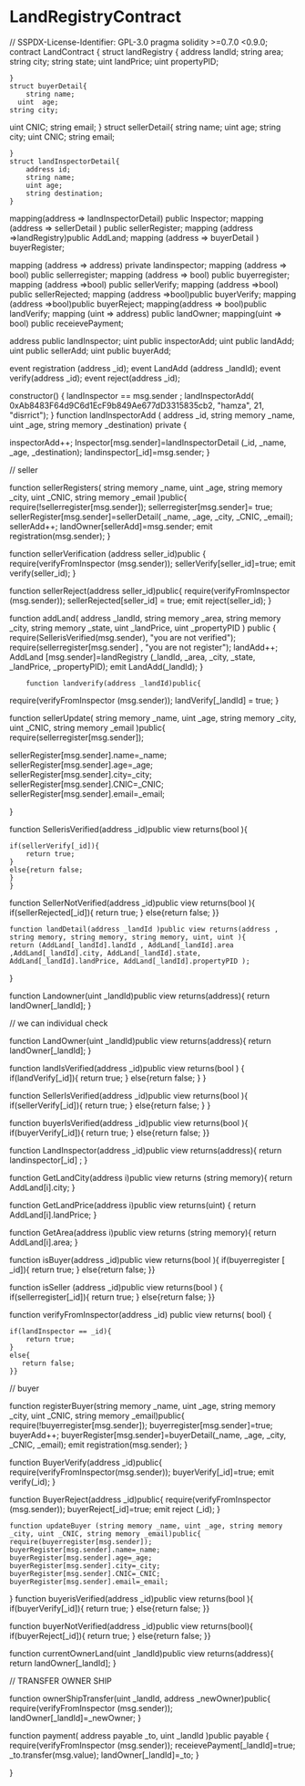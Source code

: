 # LandRegistryContract
//  SSPDX-License-Identifier: GPL-3.0
pragma solidity >=0.7.0 <0.9.0;
contract LandContract {
    struct landRegistry {
        address landId;
        string area;
        string city;
        string state;
        uint landPrice;
        uint propertyPID;

    }
    struct buyerDetail{
        string name;
      uint  age; 
    string city; 
uint CNIC; 
string email; }
    struct sellerDetail{
        string name;
      uint age; 
    string city; 
uint CNIC; 
string email; 

    }
    struct landInspectorDetail{
        address id;
        string name;
        uint age;
        string destination;
    }


  mapping(address => landInspectorDetail) public Inspector;
mapping (address => sellerDetail )   public sellerRegister;
    mapping (address =>landRegistry)public AddLand;
mapping (address => buyerDetail ) buyerRegister;


mapping (address => address) private landinspector;
mapping (address => bool) public sellerregister;
mapping (address => bool) public buyerregister;
    mapping (address =>bool) public sellerVerify;
    mapping (address =>bool) public sellerRejected;
    mapping (address =>bool)public buyerVerify;
    mapping (address =>bool)public buyerReject;
    mapping(address => bool)public landVerify;
mapping (uint => address) public landOwner;
mapping(uint => bool) public receievePayment;


address public landInspector;
uint public inspectorAdd;
uint public landAdd;
uint public sellerAdd;
uint public buyerAdd;

event registration (address _id);
event LandAdd (address _landId);
 event verify(address _id);
 event reject(address _id);




constructor()  {
landInspector == msg.sender ;
landInspectorAdd( 0xAb8483F64d9C6d1EcF9b849Ae677dD3315835cb2, "hamza", 21, "disrrict");
}
function landInspectorAdd ( address _id, string memory _name, uint _age,  string memory _destination) private  {

inspectorAdd++;
Inspector[msg.sender]=landInspectorDetail (_id,  _name, _age,  _destination);
landinspector[_id]=msg.sender;
}


   


    
// seller

function sellerRegisters(  string memory _name, uint _age, string memory _city, uint _CNIC, string memory _email )public{
    require(!sellerregister[msg.sender]);
sellerregister[msg.sender]= true;
    sellerRegister[msg.sender]=sellerDetail( _name, _age, _city, _CNIC, _email);
    sellerAdd++;
    landOwner[sellerAdd]=msg.sender;
    emit registration(msg.sender);
}


function sellerVerification (address seller_id)public  {
    require(verifyFromInspector  (msg.sender));
    sellerVerify[seller_id]=true;
    emit verify(seller_id);
}

function sellerReject(address seller_id)public{
    require(verifyFromInspector  (msg.sender));
sellerRejected[seller_id] = true;
emit reject(seller_id);
}

function addLand(  address _landId, string memory _area, string memory _city, string memory _state, 
 uint _landPrice, uint _propertyPID ) public {
     require(SellerisVerified(msg.sender), "you are not verified");
        require(sellerregister[msg.sender] , "you are not register");
    landAdd++;
    AddLand [msg.sender]=landRegistry (_landId, _area, _city, _state, _landPrice, _propertyPID);
emit LandAdd(_landId);
        }

        function landverify(address _landId)public{
require(verifyFromInspector  (msg.sender));
landVerify[_landId] = true;
        }
      
function sellerUpdate( string memory _name, uint _age, string memory _city, uint _CNIC, string memory _email )public{
    require(sellerregister[msg.sender]);

sellerRegister[msg.sender].name=_name;
sellerRegister[msg.sender].age=_age; 
sellerRegister[msg.sender].city=_city;
sellerRegister[msg.sender].CNIC=_CNIC;
sellerRegister[msg.sender].email=_email;
   
}

function SellerisVerified(address _id)public view returns(bool ){
   
    if(sellerVerify[_id]){
        return true;
    }
    else{return false;
    }
    }

function SellerNotVerified(address _id)public view returns(bool ){
    if(sellerRejected[_id]){
        return true;
    }
    else{return false;
    }}


    function landDetail(address _landId )public view returns(address , string memory, string memory, string memory, uint, uint ){
    return (AddLand[_landId].landId , AddLand[_landId].area ,AddLand[_landId].city, AddLand[_landId].state, AddLand[_landId].landPrice, AddLand[_landId].propertyPID );
}

function Landowner(uint _landId)public view returns(address){
return landOwner[_landId];
}


// we can individual check

function LandOwner(uint _landId)public view returns(address){
return landOwner[_landId];
}

function landIsVerified(address _id)public view returns(bool ) {
if(landVerify[_id]){
    return true;
}
else{return false;
    }
}

function SellerIsVerified(address _id)public view returns(bool ){
    if(sellerVerify[_id]){
        return true;
    }
    else{return false;
    }
    }

function buyerIsVerified(address _id)public view returns(bool  ){
if(buyerVerify[_id]){
    return true;
}
else{return false;
    }}

function LandInspector(address _id)public view returns(address){
return landinspector[_id] ;
}

 function GetLandCity(address i)public view returns (string memory){
return AddLand[i].city;
}

function GetLandPrice(address i)public view returns(uint) {
return AddLand[i].landPrice;
}

function GetArea(address i)public view returns (string memory){
return AddLand[i].area;
}

function isBuyer(address _id)public view returns(bool ){
if(buyerregister [ _id]){
    return true;
}
else{return false;
    }}

function isSeller (address _id)public view returns(bool ) {
if(sellerregister[_id]){
    return true;
}
else{return false;
    }}

function verifyFromInspector(address _id) public view returns( bool) {
    

    if(landInspector == _id){
        return true;
    }
    else{
       return false;
    }}


// buyer

function registerBuyer(string memory _name, uint _age, string memory _city, uint _CNIC, string memory _email)public{
   require(!buyerregister[msg.sender]);
buyerregister[msg.sender]=true;
    buyerAdd++;
buyerRegister[msg.sender]=buyerDetail(_name, _age, _city, _CNIC, _email);
emit registration(msg.sender);
}

function BuyerVerify(address _id)public{
    require(verifyFromInspector(msg.sender));
buyerVerify[_id]=true;
emit verify(_id);
    }

function BuyerReject(address _id)public{
require(verifyFromInspector (msg.sender));
buyerReject[_id]=true;
emit reject (_id);
}
    
    function updateBuyer (string memory _name, uint _age, string memory _city, uint _CNIC, string memory _email)public{
    require(buyerregister[msg.sender]);
    buyerRegister[msg.sender].name=_name;
    buyerRegister[msg.sender].age=_age;
    buyerRegister[msg.sender].city=_city;
    buyerRegister[msg.sender].CNIC=_CNIC;
    buyerRegister[msg.sender].email=_email;

}
function buyerisVerified(address _id)public view returns(bool ){
if(buyerVerify[_id]){
    return true;
}
else{return false;
    }}

function buyerNotVerified(address _id)public view returns(bool){
if(buyerReject[_id]){
    return true;
}
else{return false;
    }}

function currentOwnerLand(uint _landId)public view returns(address){
return landOwner[_landId];
}


//  TRANSFER OWNER SHIP

function ownerShipTransfer(uint _landId, address _newOwner)public{
 require(verifyFromInspector (msg.sender));
landOwner[_landId]=_newOwner;
}


function payment( address payable _to, uint _landId )public payable  {
     require(verifyFromInspector (msg.sender));
receievePayment[_landId]=true;
_to.transfer(msg.value);
landOwner[_landId]=_to;
}

}
